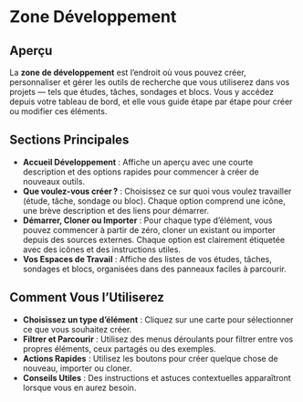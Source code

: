 # Zone Développement

## Aperçu

La **zone de développement** est l’endroit où vous pouvez créer, personnaliser et gérer les outils de recherche que vous utiliserez dans vos projets — tels que études, tâches, sondages et blocs. Vous y accédez depuis votre tableau de bord, et elle vous guide étape par étape pour créer ou modifier ces éléments.

## Sections Principales

- **Accueil Développement** : Affiche un aperçu avec une courte description et des options rapides pour commencer à créer de nouveaux outils.
- **Que voulez-vous créer ?** : Choisissez ce sur quoi vous voulez travailler (étude, tâche, sondage ou bloc). Chaque option comprend une icône, une brève description et des liens pour démarrer.
- **Démarrer, Cloner ou Importer** : Pour chaque type d’élément, vous pouvez commencer à partir de zéro, cloner un existant ou importer depuis des sources externes. Chaque option est clairement étiquetée avec des icônes et des instructions utiles.
- **Vos Espaces de Travail** : Affiche des listes de vos études, tâches, sondages et blocs, organisées dans des panneaux faciles à parcourir.

## Comment Vous l’Utiliserez

- **Choisissez un type d’élément** : Cliquez sur une carte pour sélectionner ce que vous souhaitez créer.
- **Filtrer et Parcourir** : Utilisez des menus déroulants pour filtrer entre vos propres éléments, ceux partagés ou des exemples.
- **Actions Rapides** : Utilisez les boutons pour créer quelque chose de nouveau, importer ou cloner.
- **Conseils Utiles** : Des instructions et astuces contextuelles apparaîtront lorsque vous en aurez besoin.